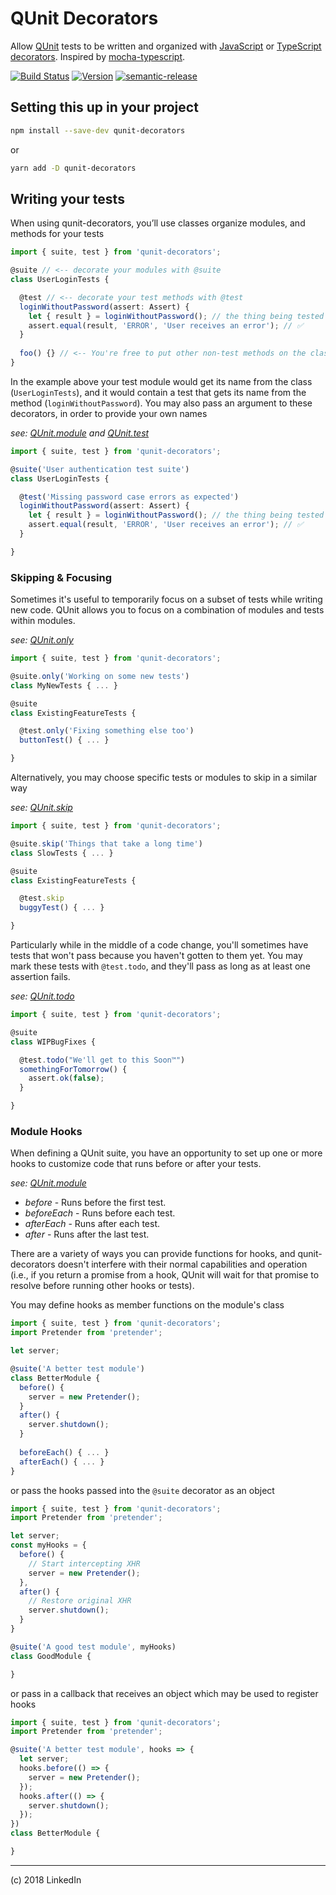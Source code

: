 # QUnit Decorators

Allow [QUnit](https://qunitjs.com/) tests to be written and organized with [JavaScript](https://github.com/tc39/proposal-decorators) or [TypeScript decorators](https://www.typescriptlang.org/docs/handbook/decorators.html). Inspired by [mocha-typescript](https://github.com/pana-cc/mocha-typescript).

[![Build Status](https://travis-ci.org/mike-north/qunit-decorators.svg?branch=master)](https://travis-ci.org/mike-north/qunit-decorators) [![Version](https://img.shields.io/npm/v/qunit-decorators.svg)](https://www.npmjs.com/package/qunit-decorators) [![semantic-release](https://img.shields.io/badge/%20%20%F0%9F%93%A6%F0%9F%9A%80-semantic--release-e10079.svg)](https://github.com/semantic-release/semantic-release)


## Setting this up in your project

```sh
npm install --save-dev qunit-decorators
```

or

```sh
yarn add -D qunit-decorators
```

## Writing your tests

When using qunit-decorators, you’ll use classes organize modules, and methods for your tests

```ts
import { suite, test } from 'qunit-decorators';

@suite // <-- decorate your modules with @suite
class UserLoginTests {

  @test // <-- decorate your test methods with @test
  loginWithoutPassword(assert: Assert) {
    let { result } = loginWithoutPassword(); // the thing being tested
    assert.equal(result, 'ERROR', 'User receives an error'); // ✅
  }
  
  foo() {} // <-- You're free to put other non-test methods on the class too!
}
```

In the example above your test module would get its name from the class (`UserLoginTests`), and it would contain a test that gets its name from the method (`loginWithoutPassword`). You may also pass an argument to these decorators, in order to provide your own names

_see: [QUnit.module](https://api.qunitjs.com/QUnit/module) and [QUnit.test](https://api.qunitjs.com/QUnit/test)_


```ts
import { suite, test } from 'qunit-decorators';

@suite('User authentication test suite')
class UserLoginTests {

  @test('Missing password case errors as expected')
  loginWithoutPassword(assert: Assert) {
    let { result } = loginWithoutPassword(); // the thing being tested
    assert.equal(result, 'ERROR', 'User receives an error'); // ✅
  }

}
```

### Skipping & Focusing

Sometimes it's useful to temporarily focus on a subset of tests while writing new code. QUnit allows you to focus on a combination of modules and tests within modules.

_see: [QUnit.only](https://api.qunitjs.com/QUnit/only)_

```ts
import { suite, test } from 'qunit-decorators';

@suite.only('Working on some new tests')
class MyNewTests { ... }

@suite
class ExistingFeatureTests {

  @test.only('Fixing something else too')
  buttonTest() { ... }

}
```

Alternatively, you may choose specific tests or modules to skip in a similar way

_see: [QUnit.skip](https://api.qunitjs.com/QUnit/skip)_

```ts
import { suite, test } from 'qunit-decorators';

@suite.skip('Things that take a long time')
class SlowTests { ... }

@suite
class ExistingFeatureTests {

  @test.skip
  buggyTest() { ... }

}
```

Particularly while in the middle of a code change, you'll sometimes have tests that won't pass because you haven't gotten to them yet. You may mark these tests with `@test.todo`, and they'll pass as long as at least one assertion fails.

_see: [QUnit.todo](https://api.qunitjs.com/QUnit/todo)_

```ts
import { suite, test } from 'qunit-decorators';

@suite
class WIPBugFixes {

  @test.todo("We'll get to this Soon™️")
  somethingForTomorrow() {
    assert.ok(false);
  }

}
```

### Module Hooks

When defining a QUnit suite, you have an opportunity to set up one or more hooks to customize code that runs before or after your tests.

_see: [QUnit.module](https://api.qunitjs.com/QUnit/module)_

* *before* - Runs before the first test.
* *beforeEach* - Runs before each test.
* *afterEach* - Runs after each test.
* *after* -	Runs after the last test.

There are a variety of ways you can provide functions for hooks, and qunit-decorators doesn't interfere with their normal capabilities and operation (i.e.,  if you return a promise from a hook, QUnit will wait for that promise to resolve before running other hooks or tests).


You may define hooks as member functions on the module's class

```ts
import { suite, test } from 'qunit-decorators';
import Pretender from 'pretender';

let server;

@suite('A better test module')
class BetterModule {
  before() {
    server = new Pretender();
  }
  after() {
    server.shutdown();
  }
  
  beforeEach() { ... }
  afterEach() { ... }
}
```
or pass the hooks passed into the `@suite` decorator as an object

```ts
import { suite, test } from 'qunit-decorators';
import Pretender from 'pretender';

let server;
const myHooks = {
  before() {
    // Start intercepting XHR
    server = new Pretender();
  },
  after() {
    // Restore original XHR
    server.shutdown();
  }
}

@suite('A good test module', myHooks)
class GoodModule {

}
```
or pass in a callback that receives an object which may be used to register hooks

```ts
import { suite, test } from 'qunit-decorators';
import Pretender from 'pretender';

@suite('A better test module', hooks => {
  let server;
  hooks.before(() => {
    server = new Pretender();
  });
  hooks.after(() => {
    server.shutdown();
  });
})
class BetterModule {

}
```
---

(c) 2018 LinkedIn
